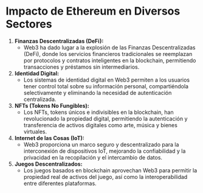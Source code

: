 # Impacto de Ethereum en Diversos Sectores

1. **Finanzas Descentralizadas (DeFi):**
   * Web3 ha dado lugar a la explosión de las Finanzas Descentralizadas (DeFi), donde los servicios financieros tradicionales se reemplazan por protocolos y contratos inteligentes en la blockchain, permitiendo transacciones y préstamos sin intermediarios.
2. **Identidad Digital:**
   * Los sistemas de identidad digital en Web3 permiten a los usuarios tener control total sobre su información personal, compartiéndola selectivamente y eliminando la necesidad de autenticación centralizada.
3. **NFTs (Tokens No Fungibles):**
   * Los NFTs, tokens únicos e indivisibles en la blockchain, han revolucionado la propiedad digital, permitiendo la autenticación y transferencia de activos digitales como arte, música y bienes virtuales.
4. **Internet de las Cosas (IoT):**
   * Web3 proporciona un marco seguro y descentralizado para la interconexión de dispositivos IoT, mejorando la confiabilidad y la privacidad en la recopilación y el intercambio de datos.
5. **Juegos Descentralizados:**
   * Los juegos basados en blockchain aprovechan Web3 para permitir la propiedad real de activos del juego, así como la interoperabilidad entre diferentes plataformas.
